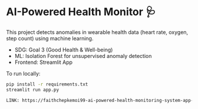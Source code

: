 
# AI-Powered Health Monitor 🩺

This project detects anomalies in wearable health data (heart rate, oxygen, step count) using machine learning.

- SDG: Goal 3 (Good Health & Well-being)
- ML: Isolation Forest for unsupervised anomaly detection
- Frontend: Streamlit App

To run locally:

```bash
pip install -r requirements.txt
streamlit run app.py

LINK: https://faithchepkemoi99-ai-powered-health-monitoring-system-app-jmicep.streamlit.app/
